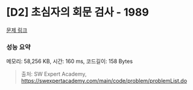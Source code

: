# [D2] 초심자의 회문 검사 - 1989 

[문제 링크](https://swexpertacademy.com/main/code/problem/problemDetail.do?contestProbId=AV5PyTLqAf4DFAUq) 

### 성능 요약

메모리: 58,256 KB, 시간: 160 ms, 코드길이: 158 Bytes



> 출처: SW Expert Academy, https://swexpertacademy.com/main/code/problem/problemList.do